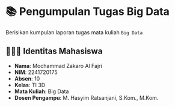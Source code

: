 # 📚 Pengumpulan Tugas Big Data  
Berisikan kumpulan laporan tugas mata kuliah ``Big Data``

## 👨‍🎓🚀 Identitas Mahasiswa  
- **Nama**: Mochammad Zakaro Al Fajri  
- **NIM**: 2241720175  
- **Absen**: 10  
- **Kelas**: TI 3D  
- **Mata Kuliah**: Big Data  
- **Dosen Pengampu**: M. Hasyim Ratsanjani, S.Kom., M.Kom.  